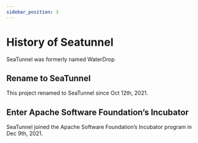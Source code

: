```yaml
---
sidebar_position: 3
---
```


# History of Seatunnel

SeaTunnel was formerly named WaterDrop

## Rename to SeaTunnel

This project renamed to SeaTunnel since Oct 12th, 2021.

## Enter Apache Software Foundation’s Incubator

SeaTunnel joined the Apache Software Foundation’s Incubator program in Dec 9th, 2021.
